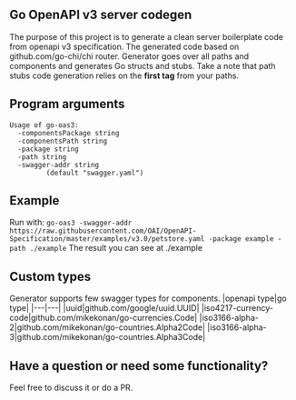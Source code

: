 Go OpenAPI v3 server codegen
----------------------------------------
The purpose of this project is to generate a clean server boilerplate code from openapi v3 specification. The generated code based on github.com/go-chi/chi router. Generator goes over all paths and components and generates Go structs and stubs. Take a note that path stubs code generation relies on the **first tag** from your paths.

## Program arguments
```
Usage of go-oas3:
  -componentsPackage string
  -componentsPath string
  -package string
  -path string
  -swagger-addr string
    	 (default "swagger.yaml")
```
## Example
Run with: ```go-oas3 -swagger-addr https://raw.githubusercontent.com/OAI/OpenAPI-Specification/master/examples/v3.0/petstore.yaml -package example -path ./example```
The result you can see at ./example

## Custom types
Generator supports few swagger types for components. 
|openapi type|go type|
|---|---|
|uuid|github.com/google/uuid.UUID|
|iso4217-currency-code|github.com/mikekonan/go-currencies.Code|
|iso3166-alpha-2|github.com/mikekonan/go-countries.Alpha2Code|
|iso3166-alpha-3|github.com/mikekonan/go-countries.Alpha3Code|

## Have a question or need some functionality?
Feel free to discuss it or do a PR.
